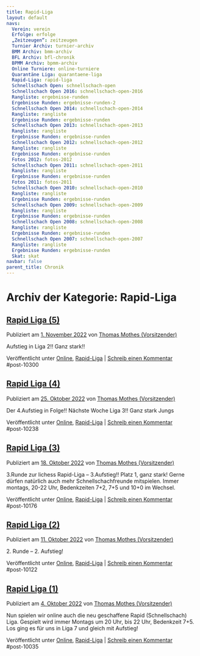 ```yaml
---
title: Rapid-Liga 
layout: default
navs:
  Verein: verein
  Erfolge: erfolge
  „Zeitzeugen“: zeitzeugen
  Turnier Archiv: turnier-archiv
  BMM Archiv: bmm-archiv
  BFL Archiv: bfl-chronik
  BPMM Archiv: bpmm-archiv
  Online Turniere: online-turniere
  Quarantäne Liga: quarantaene-liga
  Rapid-Liga: rapid-liga
  Schnellschach Open: schnellschach-open
  Schnellschach Open 2016: schnellschach-open-2016
  Rangliste: ergebnisse-runden
  Ergebnisse Runden: ergebnisse-runden-2
  Schnellschach Open 2014: schnellschach-open-2014
  Rangliste: rangliste
  Ergebnisse Runden: ergebnisse-runden
  Schnellschach Open 2013: schnellschach-open-2013
  Rangliste: rangliste
  Ergebnisse Runden: ergebnisse-runden
  Schnellschach Open 2012: schnellschach-open-2012
  Rangliste: rangliste
  Ergebnisse Runden: ergebnisse-runden
  Fotos 2012: fotos-2012
  Schnellschach Open 2011: schnellschach-open-2011
  Rangliste: rangliste
  Ergebnisse Runden: ergebnisse-runden
  Fotos 2011: fotos-2011
  Schnellschach Open 2010: schnellschach-open-2010
  Rangliste: rangliste
  Ergebnisse Runden: ergebnisse-runden
  Schnellschach Open 2009: schnellschach-open-2009
  Rangliste: rangliste
  Ergebnisse Runden: ergebnisse-runden
  Schnellschach Open 2008: schnellschach-open-2008
  Rangliste: rangliste
  Ergebnisse Runden: ergebnisse-runden
  Schnellschach Open 2007: schnellschach-open-2007
  Rangliste: rangliste
  Ergebnisse Runden: ergebnisse-runden
  Skat: skat
navbar: false
parent_title: Chronik
---
```

<h1 class="page-title">
				Archiv der Kategorie: <span>Rapid-Liga</span> </h1>
<div class="post-10300 post type-post status-publish format-standard hentry category-online category-rapid-liga" id="post-10300">
<h2 class="entry-title"><a href="https://www.narva-schach.de/wordpress/2022/11/01/rapid-liga-5/" rel="bookmark">Rapid Liga (5)</a></h2>
<div class="entry-meta">
<span class="meta-prep meta-prep-author">Publiziert am</span> <a href="https://www.narva-schach.de/wordpress/2022/11/01/rapid-liga-5/" rel="bookmark" title="11:09"><span class="entry-date">1. November 2022</span></a> <span class="meta-sep">von</span> <span class="author vcard"><a class="url fn n" href="https://www.narva-schach.de/wordpress/author/narva-webmaster/" title="Alle Beiträge von Thomas Mothes (Vorsitzender) anzeigen">Thomas Mothes (Vorsitzender)</a></span> </div><!-- .entry-meta -->
<div class="entry-summary">
<p>Aufstieg in Liga 2!! Ganz stark!!</p>
</div><!-- .entry-summary -->
<div class="entry-utility">
<span class="cat-links">
<span class="entry-utility-prep entry-utility-prep-cat-links">Veröffentlicht unter</span> <a href="https://www.narva-schach.de/wordpress/category/online/" rel="category tag">Online</a>, <a href="https://www.narva-schach.de/wordpress/category/online/rapid-liga/" rel="category tag">Rapid-Liga</a> </span>
<span class="meta-sep">|</span>
<span class="comments-link"><a href="https://www.narva-schach.de/wordpress/2022/11/01/rapid-liga-5/#respond">Schreib einen Kommentar</a></span>
</div><!-- .entry-utility -->
</div> #post-10300 
<div class="post-10238 post type-post status-publish format-standard hentry category-online category-rapid-liga" id="post-10238">
<h2 class="entry-title"><a href="https://www.narva-schach.de/wordpress/2022/10/25/rapid-liga-4/" rel="bookmark">Rapid Liga (4)</a></h2>
<div class="entry-meta">
<span class="meta-prep meta-prep-author">Publiziert am</span> <a href="https://www.narva-schach.de/wordpress/2022/10/25/rapid-liga-4/" rel="bookmark" title="11:09"><span class="entry-date">25. Oktober 2022</span></a> <span class="meta-sep">von</span> <span class="author vcard"><a class="url fn n" href="https://www.narva-schach.de/wordpress/author/narva-webmaster/" title="Alle Beiträge von Thomas Mothes (Vorsitzender) anzeigen">Thomas Mothes (Vorsitzender)</a></span> </div><!-- .entry-meta -->
<div class="entry-summary">
<p>Der 4.Aufstieg in Folge!! Nächste Woche Liga 3!! Ganz stark Jungs</p>
</div><!-- .entry-summary -->
<div class="entry-utility">
<span class="cat-links">
<span class="entry-utility-prep entry-utility-prep-cat-links">Veröffentlicht unter</span> <a href="https://www.narva-schach.de/wordpress/category/online/" rel="category tag">Online</a>, <a href="https://www.narva-schach.de/wordpress/category/online/rapid-liga/" rel="category tag">Rapid-Liga</a> </span>
<span class="meta-sep">|</span>
<span class="comments-link"><a href="https://www.narva-schach.de/wordpress/2022/10/25/rapid-liga-4/#respond">Schreib einen Kommentar</a></span>
</div><!-- .entry-utility -->
</div> #post-10238 
<div class="post-10176 post type-post status-publish format-standard hentry category-online category-rapid-liga" id="post-10176">
<h2 class="entry-title"><a href="https://www.narva-schach.de/wordpress/2022/10/18/rapid-liga-3/" rel="bookmark">Rapid Liga (3)</a></h2>
<div class="entry-meta">
<span class="meta-prep meta-prep-author">Publiziert am</span> <a href="https://www.narva-schach.de/wordpress/2022/10/18/rapid-liga-3/" rel="bookmark" title="9:31"><span class="entry-date">18. Oktober 2022</span></a> <span class="meta-sep">von</span> <span class="author vcard"><a class="url fn n" href="https://www.narva-schach.de/wordpress/author/narva-webmaster/" title="Alle Beiträge von Thomas Mothes (Vorsitzender) anzeigen">Thomas Mothes (Vorsitzender)</a></span> </div><!-- .entry-meta -->
<div class="entry-summary">
<p>3.Runde zur lichess Rapid-Liga – 3.Aufstieg!! Platz 1, ganz stark! Gerne dürfen natürlich auch mehr Schnellschachfreunde mitspielen. Immer montags, 20-22 Uhr, Bedenkzeiten 7+2, 7+5 und 10+0 im Wechsel.</p>
</div><!-- .entry-summary -->
<div class="entry-utility">
<span class="cat-links">
<span class="entry-utility-prep entry-utility-prep-cat-links">Veröffentlicht unter</span> <a href="https://www.narva-schach.de/wordpress/category/online/" rel="category tag">Online</a>, <a href="https://www.narva-schach.de/wordpress/category/online/rapid-liga/" rel="category tag">Rapid-Liga</a> </span>
<span class="meta-sep">|</span>
<span class="comments-link"><a href="https://www.narva-schach.de/wordpress/2022/10/18/rapid-liga-3/#respond">Schreib einen Kommentar</a></span>
</div><!-- .entry-utility -->
</div> #post-10176 
<div class="post-10122 post type-post status-publish format-standard hentry category-online category-rapid-liga" id="post-10122">
<h2 class="entry-title"><a href="https://www.narva-schach.de/wordpress/2022/10/11/rapid-liga-2/" rel="bookmark">Rapid Liga (2)</a></h2>
<div class="entry-meta">
<span class="meta-prep meta-prep-author">Publiziert am</span> <a href="https://www.narva-schach.de/wordpress/2022/10/11/rapid-liga-2/" rel="bookmark" title="11:06"><span class="entry-date">11. Oktober 2022</span></a> <span class="meta-sep">von</span> <span class="author vcard"><a class="url fn n" href="https://www.narva-schach.de/wordpress/author/narva-webmaster/" title="Alle Beiträge von Thomas Mothes (Vorsitzender) anzeigen">Thomas Mothes (Vorsitzender)</a></span> </div><!-- .entry-meta -->
<div class="entry-summary">
<p>2. Runde – 2. Aufstieg!</p>
</div><!-- .entry-summary -->
<div class="entry-utility">
<span class="cat-links">
<span class="entry-utility-prep entry-utility-prep-cat-links">Veröffentlicht unter</span> <a href="https://www.narva-schach.de/wordpress/category/online/" rel="category tag">Online</a>, <a href="https://www.narva-schach.de/wordpress/category/online/rapid-liga/" rel="category tag">Rapid-Liga</a> </span>
<span class="meta-sep">|</span>
<span class="comments-link"><a href="https://www.narva-schach.de/wordpress/2022/10/11/rapid-liga-2/#respond">Schreib einen Kommentar</a></span>
</div><!-- .entry-utility -->
</div> #post-10122 
<div class="post-10035 post type-post status-publish format-standard hentry category-online category-rapid-liga" id="post-10035">
<h2 class="entry-title"><a href="https://www.narva-schach.de/wordpress/2022/10/04/rapid-liga-1/" rel="bookmark">Rapid Liga (1)</a></h2>
<div class="entry-meta">
<span class="meta-prep meta-prep-author">Publiziert am</span> <a href="https://www.narva-schach.de/wordpress/2022/10/04/rapid-liga-1/" rel="bookmark" title="8:31"><span class="entry-date">4. Oktober 2022</span></a> <span class="meta-sep">von</span> <span class="author vcard"><a class="url fn n" href="https://www.narva-schach.de/wordpress/author/narva-webmaster/" title="Alle Beiträge von Thomas Mothes (Vorsitzender) anzeigen">Thomas Mothes (Vorsitzender)</a></span> </div><!-- .entry-meta -->
<div class="entry-summary">
<p>Nun spielen wir online auch die neu geschaffene Rapid (Schnellschach) Liga. Gespielt wird immer Montags um 20 Uhr, bis 22 Uhr, Bedenkzeit 7+5. Los ging es für uns in Liga 7 und gleich mit Aufstieg!</p>
</div><!-- .entry-summary -->
<div class="entry-utility">
<span class="cat-links">
<span class="entry-utility-prep entry-utility-prep-cat-links">Veröffentlicht unter</span> <a href="https://www.narva-schach.de/wordpress/category/online/" rel="category tag">Online</a>, <a href="https://www.narva-schach.de/wordpress/category/online/rapid-liga/" rel="category tag">Rapid-Liga</a> </span>
<span class="meta-sep">|</span>
<span class="comments-link"><a href="https://www.narva-schach.de/wordpress/2022/10/04/rapid-liga-1/#respond">Schreib einen Kommentar</a></span>
</div><!-- .entry-utility -->
</div> #post-10035 
